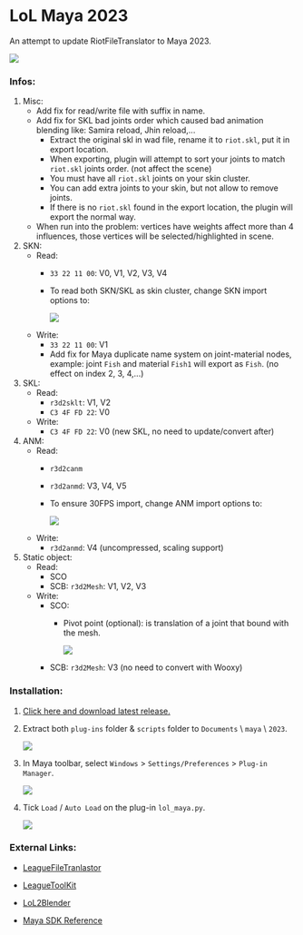 # LoL Maya 2023
An attempt to update RiotFileTranslator to Maya 2023.

![](https://i.imgur.com/cRpMpYt.gif)


### Infos:
1. Misc:
    - Add fix for read/write file with suffix in name.
    - Add fix for SKL bad joints order which caused bad animation blending like: Samira reload, Jhin reload,...
        - Extract the original skl in wad file, rename it to `riot.skl`, put it in export location.
        - When exporting, plugin will attempt to sort your joints to match `riot.skl` joints order. (not affect the scene)
        - You must have all `riot.skl` joints on your skin cluster.
        - You can add extra joints to your skin, but not allow to remove joints.
        - If there is no `riot.skl` found in the export location, the plugin will export the normal way.
    - When run into the problem: vertices have weights affect more than 4 influences, those vertices will be selected/highlighted in scene.
2. SKN: 
    - Read: 
        - `33 22 11 00`: V0, V1, V2, V3, V4
        - To read both SKN/SKL as skin cluster, change SKN import options to:
        
            ![](https://i.imgur.com/UiNIMul.png)
    - Write: 
        - `33 22 11 00`: V1
        - Add fix for Maya duplicate name system on joint-material nodes, example: joint `Fish` and material `Fish1` will export as `Fish`. (no effect on index 2, 3, 4,...)
3. SKL:
    - Read: 
        - `r3d2sklt`: V1, V2
        - `C3 4F FD 22`: V0
    - Write:
        - `C3 4F FD 22`: V0 (new SKL, no need to update/convert after)
4. ANM:
    - Read: 
        - `r3d2canm`
        - `r3d2anmd`: V3, V4, V5
        - To ensure 30FPS import, change ANM import options to:
        
            ![](https://i.imgur.com/2hJvlGt.png)
    - Write:
        - `r3d2anmd`: V4 (uncompressed, scaling support)
5. Static object:
    - Read:
        - SCO 
        - SCB: `r3d2Mesh`: V1, V2, V3
    - Write:
        - SCO: 
            - Pivot point (optional): is translation of a joint that bound with the mesh.

                ![](https://i.imgur.com/XZFvV3V.png)
        - SCB: `r3d2Mesh`: V3 (no need to convert with Wooxy)



### Installation:
1. [Click here and download latest release.](https://github.com/tarngaina/lol_maya/releases)


2. Extract both `plug-ins` folder & `scripts` folder to `Documents` \ `maya` \ `2023`.

    ![](https://i.imgur.com/OuXcoD7.png)

3. In Maya toolbar, select `Windows` > `Settings/Preferences` > `Plug-in Manager`.

    ![](https://i.imgur.com/fawHenl.png)

4. Tick `Load` / `Auto Load` on the plug-in `lol_maya.py`.

    ![](https://i.imgur.com/D0Za7BU.png)



### External Links:

- [LeagueFileTranlastor](https://github.com/LoL-Fantome/LeagueFileTranslator)

- [LeagueToolKit](https://github.com/LoL-Fantome/LeagueToolkit)

- [LoL2Blender](https://github.com/WorldSEnder/LoL2Blender)

- [Maya SDK Reference](https://help.autodesk.com/cloudhelp/2023/ENU/Maya-SDK/cpp_ref/modules.html)
